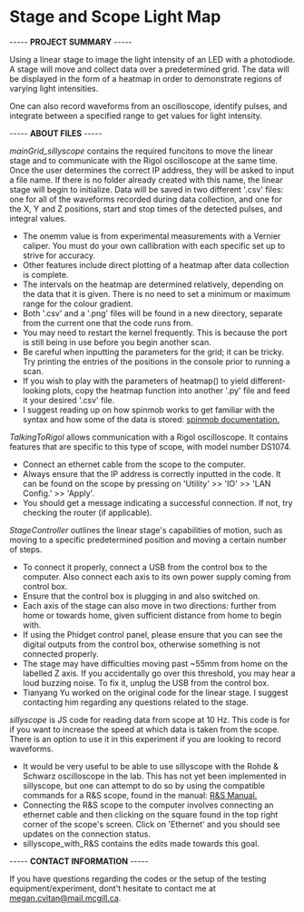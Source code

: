 # Stage and Scope Light Map
----- **PROJECT SUMMARY** -----

Using a linear stage to image the light intensity of an LED with a photodiode. A stage will move and collect data over a predetermined grid. 
The data will be displayed in the form of a heatmap in order to demonstrate regions of varying light intensities. 

One can also record waveforms from an oscilloscope, identify pulses, and integrate between a specified range to get values for light intensity.

----- **ABOUT FILES** -----

*mainGrid_sillyscope* contains the required funcitons to move the linear stage and to communicate with the Rigol oscilloscope at the same time. Once the user determines the 
correct IP address, they will be asked to input a file name. If there is no folder already created with this name, the linear stage will begin to initialize. Data will be saved in
two different '.csv' files: one for all of the waveforms recorded during data collection, and one for the X, Y and Z positions, start and stop times of the detected pulses, and
integral values.

* The onemm value is from experimental measurements with a Vernier caliper. You must do your own callibration with each specific set up to strive for accuracy.
* Other features include direct plotting of a heatmap after data collection is complete. 
* The intervals on the heatmap are determined relatively, depending on the data that it is given. There is no need to set a minimum or maximum range for the colour gradient.
* Both '.csv' and a '.png' files will be found in a new directory, separate from the current one that the code runs from.
* You may need to restart the kernel frequently. This is because the port is still being in use before you begin another scan.
* Be careful when inputting the parameters for the grid; it can be tricky. Try printing the entries of the positions in the console prior to running a scan.
* If you wish to play with the parameters of heatmap() to yield different-looking plots, copy the heatmap function into another '.py' file and feed it your desired '.csv' file.
* I suggest reading up on how spinmob works to get familiar with the syntax and how some of the data is stored: [spinmob documentation.](https://github.com/Spinmob/spinmob/wiki)

*TalkingToRigol* allows communication with a Rigol oscilloscope. It contains features that are specific to this type of scope, with model number DS1074. 

* Connect an ethernet cable from the scope to the computer.
* Always ensure that the IP address is correctly inputted in the code. It can be found on the scope by pressing on 'Utility' >> 'IO' >> 'LAN Config.' >> 'Apply'.
* You should get a message indicating a successful connection. If not, try checking the router (if applicable).

*StageController* outlines the linear stage's capabilities of motion, such as moving to a specific predetermined position and moving a certain number of steps. 

* To connect it properly, connect a USB from the control box to the computer. Also connect each axis to its own power supply coming from control box.
* Ensure that the control box is plugging in and also switched on.
* Each axis of the stage can also move in two directions: further from home or towards home, given sufficient distance from home to begin with. 
* If using the Phidget control panel, please ensure that you can see the digital outputs from the control box, otherwise something is not connected properly.
* The stage may have difficulties moving past ~55mm from home on the labelled Z axis. If you accidentally go over this threshold, you may hear a loud buzzing noise. 
  To fix it, unplug the USB from the control box.
* Tianyang Yu worked on the original code for the linear stage. I suggest contacting him regarding any questions related to the stage.

*sillyscope* is JS code for reading data from scope at 10 Hz. This code is for if you want to increase the speed at which data is taken from the scope. 
There is an option to use it in this experiment if you are looking to record waveforms. 

* It would be very useful to be able to use sillyscope with the Rohde & Schwarz oscilloscope in the lab. This has not yet been implemented in sillyscope, but one can attempt to do so by using the compatible commands for a R&S scope, found in the manual: [R&S Manual.](https://www.batronix.com/files/Rohde-&-Schwarz/Oscilloscope/RTM3000/RTM3000_UserManual.pdf)
* Connecting the R&S scope to the computer involves connecting an ethernet cable and then clicking on the square found in the top right corner of the scope's screen. Click on 'Ethernet' and you should see updates on the connection status.
* sillyscope_with_R&S contains the edits made towards this goal.

----- **CONTACT INFORMATION** -----

If you have questions regarding the codes or the setup of the testing equipment/experiment, dont't hesitate to contact me at megan.cvitan@mail.mcgill.ca.

